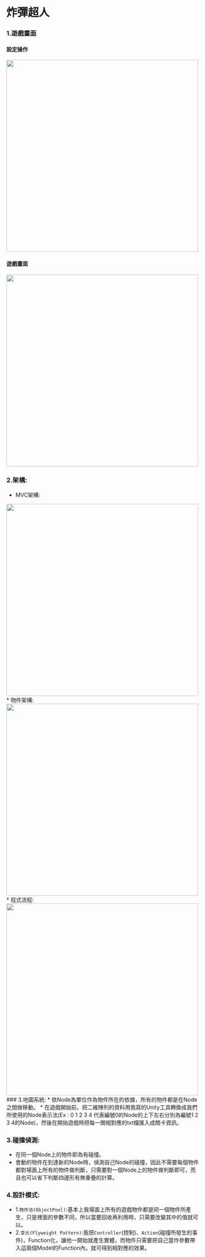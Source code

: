 
炸彈超人
===================

### 1.遊戲畫面
#### 設定操作
<img src="https://s26.postimg.org/uakcczzu1/Key_Set.png" width="500">

#### 遊戲畫面
<img src="https://s26.postimg.org/6xmauhjqh/Bombman_Game.png" width="500">

### 2.架構:
* MVC架構:
<img src="https://s26.postimg.org/4sto4o17t/MVCModel.png" width="500">
* 物件架構:
<img src="https://s26.postimg.org/5jmeag3l5/Object.png" width="500">
* 程式流程:
<img src="https://s26.postimg.org/4sto4o17t/MVCModel.png" width="500">
### 3.地圖系統:
* 依Node為單位作為物件所在的依據，所有的物件都是在Node之間做移動。
* 在遊戲開始前，把二維陣列的資料用我寫的Unity工具轉換成我們所使用的Node表示法(Ex : 0 1 2 3 4 代表編號0的Node的上下左右分別為編號1 2 3 4的Node)，然後在開始遊戲時把每一關相對應的txt檔匯入成關卡資訊。

### 3.碰撞偵測:

* 在同一個Node上的物件即為有碰撞。
* 會動的物件在到達新的Node時，偵測自己Node的碰撞，因此不需要每個物件都對場面上所有的物件做判斷，只需要對一個Node上的物件做判斷即可，而且也可以省下判斷四邊形有無重疊的計算。

### 4.設計模式:

* 1.`物件池(ObjectPool)`:基本上我場面上所有的遊戲物件都是同一個物件所產生，只是裡面的參數不同，所以當要回收再利用時，只需要改變其中的值就可以。
* 2.`享元(Flyweight Pattern)`:我把`Controller`(控制)、`Action`(碰撞所發生的事件)，Function化，讓他一開始就產生實體，而物件只需要把自己當作參數帶入這兩個Model的Function內，就可得到相對應的效果。



